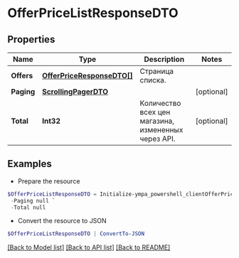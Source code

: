 # OfferPriceListResponseDTO
## Properties

Name | Type | Description | Notes
------------ | ------------- | ------------- | -------------
**Offers** | [**OfferPriceResponseDTO[]**](OfferPriceResponseDTO.md) | Страница списка. | 
**Paging** | [**ScrollingPagerDTO**](ScrollingPagerDTO.md) |  | [optional] 
**Total** | **Int32** | Количество всех цен магазина, измененных через API. | [optional] 

## Examples

- Prepare the resource
```powershell
$OfferPriceListResponseDTO = Initialize-ympa_powershell_clientOfferPriceListResponseDTO  -Offers null `
 -Paging null `
 -Total null
```

- Convert the resource to JSON
```powershell
$OfferPriceListResponseDTO | ConvertTo-JSON
```

[[Back to Model list]](../README.md#documentation-for-models) [[Back to API list]](../README.md#documentation-for-api-endpoints) [[Back to README]](../README.md)

